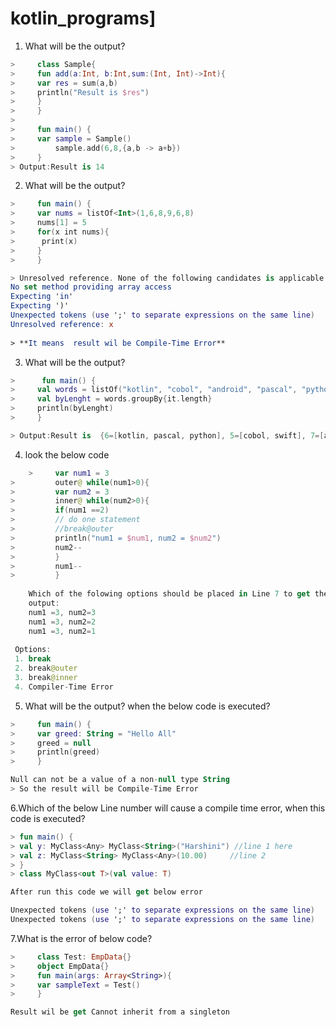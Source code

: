 # kotlin_programs]

1. What will be the output?
```kotlin
>     class Sample{
>     fun add(a:Int, b:Int,sum:(Int, Int)->Int){
>     var res = sum(a,b)
>     println("Result is $res")
>     }
>     }
>     
>     fun main() {
>     var sample = Sample()
>         sample.add(6,8,{a,b -> a+b})   
>     }
> Output:Result is 14
```


2. What will be the output?
```kotlin
>     fun main() {
>     var nums = listOf<Int>(1,6,8,9,6,8)
>     nums[1] = 5
>     for(x int nums){
>      print(x)   
>     }
>     }

> Unresolved reference. None of the following candidates is applicable because of receiver type mismatch: public inline operator fun kotlin.text.StringBuilder /* = java.lang.StringBuilder */.set(index: Int, value: Char): Unit defined in kotlin.text
No set method providing array access
Expecting 'in'
Expecting ')'
Unexpected tokens (use ';' to separate expressions on the same line)
Unresolved reference: x
  
> **It means  result wil be Compile-Time Error**
```  

3. What will be the output?
```kotlin  
>      fun main() {
>     val words = listOf("kotlin", "cobol", "android", "pascal", "python", "swift", "flutter")
>     val byLenght = words.groupBy{it.length}
>     println(byLenght)
>     }

> Output:Result is  {6=[kotlin, pascal, python], 5=[cobol, swift], 7=[android, flutter]}
``` 
  
 4. look the below code
```kotlin  
    >     var num1 = 3
>         outer@ while(num1>0){
>         var num2 = 3
>         inner@ while(num2>0){
>         if(num1 ==2)
>         // do one statement
>         //break@outer
>         println("num1 = $num1, num2 = $num2")
>         num2--
>         }
>         num1--
>         }
    
    Which of the folowing options should be placed in Line 7 to get the below output?
    output: 
    num1 =3, num2=3
    num1 =3, num2=2
    num1 =3, num2=1
    
 Options:
 1. break
 2. break@outer
 3. break@inner
 4. Compiler-Time Error
```


5. What will be the output? when the below code is executed?

```kotlin
>     fun main() {
>     var greed: String = "Hello All"
>     greed = null
>     println(greed)
>     }

Null can not be a value of a non-null type String
> So the result will be Compile-Time Error
```

6.Which of the below Line number will cause a compile time error, when this code is executed?

```kotlin
> fun main() {
> val y: MyClass<Any> MyClass<String>("Harshini") //line 1 here
> val z: MyClass<String> MyClass<Any>(10.00)     //line 2
> } 
> class MyClass<out T>(val value: T)

After run this code we will get below error

Unexpected tokens (use ';' to separate expressions on the same line)
Unexpected tokens (use ';' to separate expressions on the same line)

```
7.What is the error of below code?

```kotlin
>     class Test: EmpData{}
>     object EmpData{}
>     fun main(args: Array<String>){
>     var sampleText = Test()
>     }

Result wil be get Cannot inherit from a singleton
```

    
    
    
